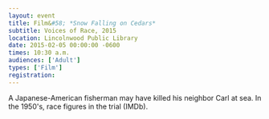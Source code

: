 ```yaml
---
layout: event
title: Film&#58; *Snow Falling on Cedars*
subtitle: Voices of Race, 2015
location: Lincolnwood Public Library
date: 2015-02-05 00:00:00 -0600
times: 10:30 a.m.
audiences: ['Adult']
types: ['Film']
registration: 
---
```

A Japanese-American fisherman may have killed his neighbor Carl at sea. In the 1950's, race figures in the trial (IMDb).
